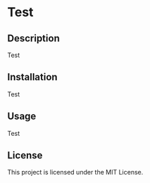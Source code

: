 # Test
  
  ## Description
  Test
  
  ## Installation
  Test
  
  ## Usage
  Test
  
  ## License
  This project is licensed under the MIT License.
  